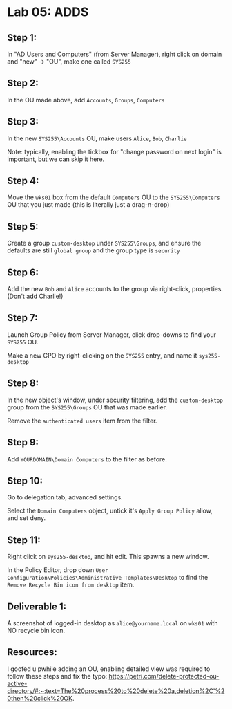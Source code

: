 # Lab 05: ADDS

## Step 1:
In "AD Users and Computers" (from Server Manager), right click on domain and "new" -> "OU", make one called `SYS255`

## Step 2:
In the OU made above, add `Accounts`, `Groups`, `Computers`

## Step 3:
In the new `SYS255\Accounts` OU, make users `Alice`, `Bob`, `Charlie`

Note: typically, enabling the tickbox for "change password on next login" is important, but we can skip it here.

## Step 4:
Move the `wks01` box from the default `Computers` OU to the `SYS255\Computers` OU that you just made (this is literally just a drag-n-drop)

## Step 5:
Create a group `custom-desktop` under `SYS255\Groups`, and ensure the defaults are still `global group` and the group type is `security`

## Step 6:
Add the new `Bob` and `Alice` accounts to the group via right-click, properties. (Don't add Charlie!)

## Step 7:
Launch Group Policy from Server Manager, click drop-downs to find your `SYS255` OU.

Make a new GPO by right-clicking on the `SYS255` entry, and name it `sys255-desktop`

## Step 8:
In the new object's window, under security filtering, add the `custom-desktop` group from the `SYS255\Groups` OU that was made earlier.

Remove the `authenticated users` item from the filter.

## Step 9:
Add `YOURDOMAIN\Domain Computers` to the filter as before.

## Step 10:
Go to delegation tab, advanced settings.

Select the `Domain Computers` object, untick it's `Apply Group Policy` allow, and set deny.

## Step 11:
Right click on `sys255-desktop`, and hit edit. This spawns a new window.

In the Policy Editor, drop down `User Configuration\Policies\Administrative Templates\Desktop` to find the `Remove Recycle Bin icon from desktop` item.

## Deliverable 1:
A screenshot of logged-in desktop as `alice@yourname.local` on `wks01` with NO recycle bin icon.

## Resources:
I goofed u pwhile adding an OU, enabling detailed view was required to follow these steps and fix the typo:
https://petri.com/delete-protected-ou-active-directory/#:~:text=The%20process%20to%20delete%20a,deletion%2C'%20then%20click%20OK.
